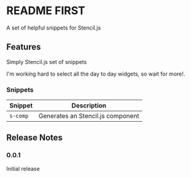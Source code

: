 # README FIRST

A set of helpful snippets for Stencil.js

## Features

Simply Stencil.js set of snippets

I'm working hard to select all the day to day widgets, so wait for more!.

### Snippets

| Snippet   | Description                       |
| --------- | --------------------------------- |
| `s-comp` | Generates an Stencil.js component |

## Release Notes

### 0.0.1

Initial release
